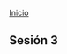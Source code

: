 <!-- No borrar o modificar -->
[Inicio](./index.md)

## Sesión 3 


<!-- Su documentación aquí -->








